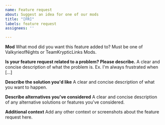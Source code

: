 ```yaml
---
name: Feature request
about: Suggest an idea for one of our mods
title: "[FR]"
labels: feature request
assignees: ''

---
```


**Mod**
What mod did you want this feature added to? Must be one of ValkyrieofNights or TeamKrypticLinks Mods.

**Is your feature request related to a problem? Please describe.**
A clear and concise description of what the problem is. Ex. I'm always frustrated when [...]

**Describe the solution you'd like**
A clear and concise description of what you want to happen.

**Describe alternatives you've considered**
A clear and concise description of any alternative solutions or features you've considered.

**Additional context**
Add any other context or screenshots about the feature request here.

